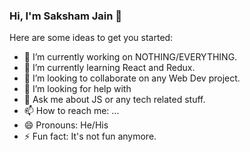 ### Hi, I'm Saksham Jain 👋

Here are some ideas to get you started:

- 🔭 I’m currently working on NOTHING/EVERYTHING.
- 🌱 I’m currently learning React and Redux.
- 👯 I’m looking to collaborate on any Web Dev project.
- 🤔 I’m looking for help with 
- 💬 Ask me about JS or any tech related stuff.
- 📫 How to reach me: ...
- 😄 Pronouns: He/His
- ⚡ Fun fact: It's not fun anymore.
